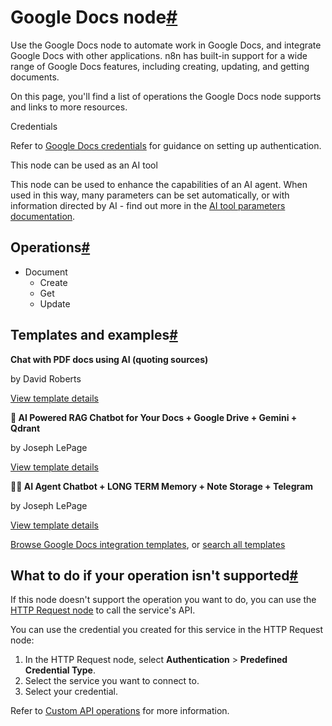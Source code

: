 [](https://github.com/n8n-io/n8n-docs/edit/main/docs/integrations/builtin/app-nodes/n8n-nodes-base.googledocs.md "Edit this page")

# Google Docs node[#](#google-docs-node "Permanent link")

Use the Google Docs node to automate work in Google Docs, and integrate Google Docs with other applications. n8n has built-in support for a wide range of Google Docs features, including creating, updating, and getting documents.

On this page, you'll find a list of operations the Google Docs node supports and links to more resources.

Credentials

Refer to [Google Docs credentials](../../credentials/google/) for guidance on setting up authentication.

This node can be used as an AI tool

This node can be used to enhance the capabilities of an AI agent. When used in this way, many parameters can be set automatically, or with information directed by AI - find out more in the [AI tool parameters documentation](../../../../advanced-ai/examples/using-the-fromai-function/).

## Operations[#](#operations "Permanent link")

*   Document
    *   Create
    *   Get
    *   Update

## Templates and examples[#](#templates-and-examples "Permanent link")

**Chat with PDF docs using AI (quoting sources)**

by David Roberts

[View template details](https://n8n.io/workflows/2165-chat-with-pdf-docs-using-ai-quoting-sources/)

**🤖 AI Powered RAG Chatbot for Your Docs + Google Drive + Gemini + Qdrant**

by Joseph LePage

[View template details](https://n8n.io/workflows/2982-ai-powered-rag-chatbot-for-your-docs-google-drive-gemini-qdrant/)

**🤖🧠 AI Agent Chatbot + LONG TERM Memory + Note Storage + Telegram**

by Joseph LePage

[View template details](https://n8n.io/workflows/2872-ai-agent-chatbot-long-term-memory-note-storage-telegram/)

[Browse Google Docs integration templates](https://n8n.io/integrations/google-docs/), or [search all templates](https://n8n.io/workflows/)

## What to do if your operation isn't supported[#](#what-to-do-if-your-operation-isnt-supported "Permanent link")

If this node doesn't support the operation you want to do, you can use the [HTTP Request node](../../core-nodes/n8n-nodes-base.httprequest/) to call the service's API.

You can use the credential you created for this service in the HTTP Request node:

1.  In the HTTP Request node, select **Authentication** > **Predefined Credential Type**.
2.  Select the service you want to connect to.
3.  Select your credential.

Refer to [Custom API operations](../../../custom-operations/) for more information.